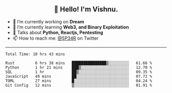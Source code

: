 <h2 align="center">👋 Hello! I'm Vishnu.</h2>


- 🔭 I’m currently working on **Dream**
- 🌱 I’m currently learning **Web3, and Binary Exploitation**
- 💬 Talks about **Python, Reactjs, Pentesting**
- 📫 How to reach me: [@5P34R](https://twitter.com/Vishnu27302693) on Twitter

---
<!--START_SECTION:waka-->

```text
Total Time: 10 hrs 43 mins

Rust         6 hrs 38 mins   ███████████████▒░░░░░░░░░   61.66 %
Python       1 hr 21 mins    ███▒░░░░░░░░░░░░░░░░░░░░░   12.70 %
SQL          1 hr            ██▒░░░░░░░░░░░░░░░░░░░░░░   09.35 %
JavaScript   49 mins         ██░░░░░░░░░░░░░░░░░░░░░░░   07.72 %
TOML         27 mins         █░░░░░░░░░░░░░░░░░░░░░░░░   04.24 %
Git Config   12 mins         ▒░░░░░░░░░░░░░░░░░░░░░░░░   01.91 %
```

<!--END_SECTION:waka-->
